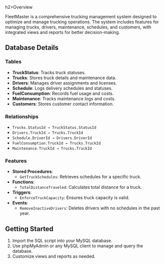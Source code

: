 h2>Overview</h2>
<p>FleetMaster is a comprehensive trucking management system designed to optimize and manage trucking operations. The system includes features for managing trucks, drivers, maintenance, schedules, and customers, with integrated views and reports for better decision-making.</p>

<h2>Database Details</h2>

<h3>Tables</h3>
<ul>
    <li><strong>TruckStatus</strong>: Tracks truck statuses.</li>
    <li><strong>Trucks</strong>: Stores truck details and maintenance data.</li>
    <li><strong>Drivers</strong>: Manages driver assignments and licenses.</li>
    <li><strong>Schedule</strong>: Logs delivery schedules and statuses.</li>
    <li><strong>FuelConsumption</strong>: Records fuel usage and costs.</li>
    <li><strong>Maintenance</strong>: Tracks maintenance logs and costs.</li>
    <li><strong>Customers</strong>: Stores customer contact information.</li>
</ul>

<h3>Relationships</h3>
<ul>
    <li><code>Trucks.StatusId → TruckStatus.StatusId</code></li>
    <li><code>Drivers.TruckId → Trucks.TruckId</code></li>
    <li><code>Schedule.DriverId → Drivers.DriverId</code></li>
    <li><code>FuelConsumption.TruckId → Trucks.TruckId</code></li>
    <li><code>Maintenance.TruckId → Trucks.TruckId</code></li>
</ul>

<h3>Features</h3>
<ul>
    <li><strong>Stored Procedures</strong>:
        <ul>
            <li><code>GetTruckSchedules</code>: Retrieves schedules for a specific truck.</li>
        </ul>
    </li>
    <li><strong>Functions</strong>:
        <ul>
            <li><code>TotalDistanceTraveled</code>: Calculates total distance for a truck.</li>
        </ul>
    </li>
    <li><strong>Triggers</strong>:
        <ul>
            <li><code>EnforceTruckCapacity</code>: Ensures truck capacity is valid.</li>
        </ul>
    </li>
    <li><strong>Events</strong>:
        <ul>
            <li><code>RemoveInactiveDrivers</code>: Deletes drivers with no schedules in the past year.</li>
        </ul>
    </li>
</ul>

<h2>Getting Started</h2>
<ol>
    <li>Import the SQL script into your MySQL database.</li>
    <li>Use phpMyAdmin or any MySQL client to manage and query the database.</li>
    <li>Customize views and reports as needed.</li>
</ol>
